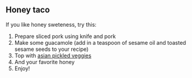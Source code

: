 ## Honey taco

If you like honey sweteness, try this:

1. Prepare sliced pork using knife and pork
2. Make some guacamole (add in a teaspoon of sesame oil and toasted sesame seeds to your recipe)
3. Top with [asian pickled veggies](../condiments/pickled_vegetables.md)
4. And your favorite honey
5. Enjoy!
